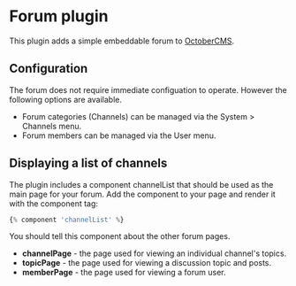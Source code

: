 # Forum plugin

This plugin adds a simple embeddable forum to [OctoberCMS](http://octobercms.com).

## Configuration

The forum does not require immediate configuation to operate. However the following options are available.

* Forum categories (Channels) can be managed via the System > Channels menu.
* Forum members can be managed via the User menu.

## Displaying a list of channels

The plugin includes a component channelList that should be used as the main page for your forum. Add the component to your page and render it with the component tag:

```php
{% component 'channelList' %}
```

You should tell this component about the other forum pages.

* **channelPage** - the page used for viewing an individual channel's topics.
* **topicPage** - the page used for viewing a discussion topic and posts.
* **memberPage** - the page used for viewing a forum user.
